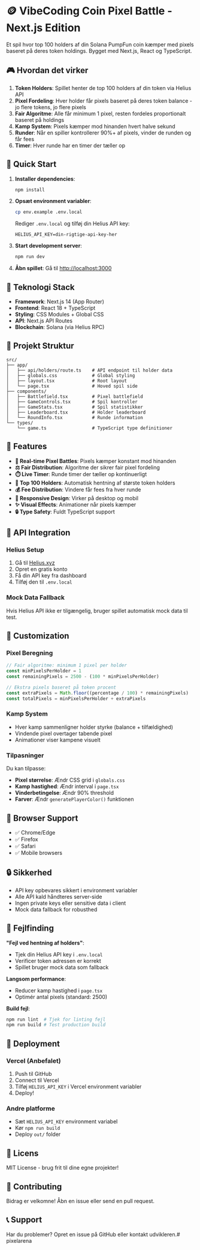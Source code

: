 # 🪙 VibeCoding Coin Pixel Battle - Next.js Edition

Et spil hvor top 100 holders af din Solana PumpFun coin kæmper med pixels baseret på deres token holdings. Bygget med Next.js, React og TypeScript.

## 🎮 Hvordan det virker

1. **Token Holders**: Spillet henter de top 100 holders af din token via Helius API
2. **Pixel Fordeling**: Hver holder får pixels baseret på deres token balance - jo flere tokens, jo flere pixels
3. **Fair Algoritme**: Alle får minimum 1 pixel, resten fordeles proportionalt baseret på holdings
4. **Kamp System**: Pixels kæmper mod hinanden hvert halve sekund
5. **Runder**: Når en spiller kontrollerer 90%+ af pixels, vinder de runden og får fees
6. **Timer**: Hver runde har en timer der tæller op

## 🚀 Quick Start

1. **Installer dependencies**:
   ```bash
   npm install
   ```

2. **Opsæt environment variabler**:
   ```bash
   cp env.example .env.local
   ```
   Rediger `.env.local` og tilføj din Helius API key:
   ```
   HELIUS_API_KEY=din-rigtige-api-key-her
   ```

3. **Start development server**:
   ```bash
   npm run dev
   ```

4. **Åbn spillet**:
   Gå til [http://localhost:3000](http://localhost:3000)

## 🔧 Teknologi Stack

- **Framework**: Next.js 14 (App Router)
- **Frontend**: React 18 + TypeScript
- **Styling**: CSS Modules + Global CSS
- **API**: Next.js API Routes
- **Blockchain**: Solana (via Helius RPC)

## 📁 Projekt Struktur

```
src/
├── app/
│   ├── api/holders/route.ts    # API endpoint til holder data
│   ├── globals.css             # Global styling
│   ├── layout.tsx              # Root layout
│   └── page.tsx                # Hoved spil side
├── components/
│   ├── Battlefield.tsx         # Pixel battlefield
│   ├── GameControls.tsx        # Spil kontroller
│   ├── GameStats.tsx           # Spil statistikker
│   ├── Leaderboard.tsx         # Holder leaderboard
│   └── RoundInfo.tsx           # Runde information
└── types/
    └── game.ts                 # TypeScript type definitioner
```

## 🎯 Features

- **🔄 Real-time Pixel Battles**: Pixels kæmper konstant mod hinanden
- **⚖️ Fair Distribution**: Algoritme der sikrer fair pixel fordeling
- **⏱️ Live Timer**: Runde timer der tæller op kontinuerligt  
- **👥 Top 100 Holders**: Automatisk hentning af største token holders
- **💰 Fee Distribution**: Vindere får fees fra hver runde
- **📱 Responsive Design**: Virker på desktop og mobil
- **✨ Visual Effects**: Animationer når pixels kæmper
- **🔒 Type Safety**: Fuldt TypeScript support

## 🔧 API Integration

### Helius Setup
1. Gå til [Helius.xyz](https://helius.xyz)
2. Opret en gratis konto
3. Få din API key fra dashboard
4. Tilføj den til `.env.local`

### Mock Data Fallback
Hvis Helius API ikke er tilgængelig, bruger spillet automatisk mock data til test.

## 🎨 Customization

### Pixel Beregning
```typescript
// Fair algoritme: minimum 1 pixel per holder
const minPixelsPerHolder = 1
const remainingPixels = 2500 - (100 * minPixelsPerHolder)

// Ekstra pixels baseret på token procent
const extraPixels = Math.floor((percentage / 100) * remainingPixels)
const totalPixels = minPixelsPerHolder + extraPixels
```

### Kamp System
- Hver kamp sammenligner holder styrke (balance + tilfældighed)
- Vindende pixel overtager tabende pixel
- Animationer viser kampene visuelt

### Tilpasninger
Du kan tilpasse:
- **Pixel størrelse**: Ændr CSS grid i `globals.css`
- **Kamp hastighed**: Ændr interval i `page.tsx`
- **Vinderbetingelse**: Ændr 90% threshold
- **Farver**: Ændr `generatePlayerColor()` funktionen

## 📱 Browser Support

- ✅ Chrome/Edge
- ✅ Firefox  
- ✅ Safari
- ✅ Mobile browsers

## 🔒 Sikkerhed

- API key opbevares sikkert i environment variabler
- Alle API kald håndteres server-side
- Ingen private keys eller sensitive data i client
- Mock data fallback for robusthed

## 🐛 Fejlfinding

**"Fejl ved hentning af holders"**:
- Tjek din Helius API key i `.env.local`
- Verificer token adressen er korrekt
- Spillet bruger mock data som fallback

**Langsom performance**:
- Reducer kamp hastighed i `page.tsx`
- Optimér antal pixels (standard: 2500)

**Build fejl**:
```bash
npm run lint  # Tjek for linting fejl
npm run build # Test production build
```

## 🚀 Deployment

### Vercel (Anbefalet)
1. Push til GitHub
2. Connect til Vercel
3. Tilføj `HELIUS_API_KEY` i Vercel environment variabler
4. Deploy!

### Andre platforme
- Sæt `HELIUS_API_KEY` environment variabel
- Kør `npm run build`
- Deploy `out/` folder

## 📄 Licens

MIT License - brug frit til dine egne projekter!

## 🤝 Contributing

Bidrag er velkomne! Åbn en issue eller send en pull request.

## 📞 Support

Har du problemer? Opret en issue på GitHub eller kontakt udvikleren.#   p i x e l a r e n a  
 